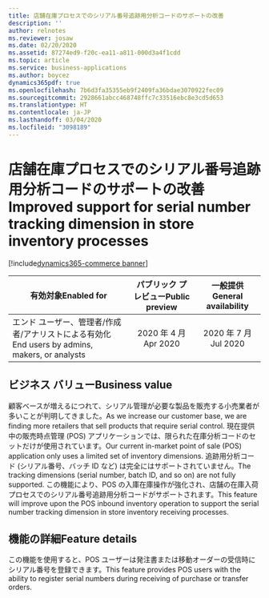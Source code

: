 ```yaml
---
title: 店舗在庫プロセスでのシリアル番号追跡用分析コードのサポートの改善
description: ''
author: relnotes
ms.reviewer: josaw
ms.date: 02/20/2020
ms.assetid: 87274ed9-f20c-ea11-a811-000d3a4f1cdd
ms.topic: article
ms.service: business-applications
ms.author: boycez
dynamics365pdf: true
ms.openlocfilehash: 7b6d3fa35355eb9f2409fa36bdae3070922fec09
ms.sourcegitcommit: 2928661abcc468748ffc7c33516ebc8e3cd5d653
ms.translationtype: HT
ms.contentlocale: ja-JP
ms.lasthandoff: 03/04/2020
ms.locfileid: "3098189"
---
```

# <a name="improved-support-for-serial-number-tracking-dimension-in-store-inventory-processes"></a><span data-ttu-id="03d50-102">店舗在庫プロセスでのシリアル番号追跡用分析コードのサポートの改善</span><span class="sxs-lookup"><span data-stu-id="03d50-102">Improved support for serial number tracking dimension in store inventory processes</span></span>
[!include[dynamics365-commerce banner](../includes/dynamics365-commerce.md)]

| <span data-ttu-id="03d50-103">有効対象</span><span class="sxs-lookup"><span data-stu-id="03d50-103">Enabled for</span></span>    |  <span data-ttu-id="03d50-104">パブリック プレビュー</span><span class="sxs-lookup"><span data-stu-id="03d50-104">Public preview</span></span> | <span data-ttu-id="03d50-105">一般提供</span><span class="sxs-lookup"><span data-stu-id="03d50-105">General availability</span></span> | 
| ---------- | :----------: |:----------: |
|<span data-ttu-id="03d50-106">エンド ユーザー、管理者/作成者/アナリストによる有効化</span><span class="sxs-lookup"><span data-stu-id="03d50-106">End users by admins, makers, or analysts</span></span>|<span data-ttu-id="03d50-107">2020 年 4 月</span><span class="sxs-lookup"><span data-stu-id="03d50-107">Apr 2020</span></span>| <span data-ttu-id="03d50-108">2020 年 7 月</span><span class="sxs-lookup"><span data-stu-id="03d50-108">Jul 2020</span></span>|


## <a name="business-value"></a><span data-ttu-id="03d50-109">ビジネス バリュー</span><span class="sxs-lookup"><span data-stu-id="03d50-109">Business value</span></span>
<!-- bv start -->
<span data-ttu-id="03d50-110">顧客ベースが増えるにつれて、シリアル管理が必要な製品を販売する小売業者が多いことが判明してきました。</span><span class="sxs-lookup"><span data-stu-id="03d50-110">As we increase our customer base, we are finding more retailers that sell products that require serial control.</span></span> <span data-ttu-id="03d50-111">現在提供中の販売時点管理 (POS) アプリケーションでは、限られた在庫分析コードのセットだけが使用されています。</span><span class="sxs-lookup"><span data-stu-id="03d50-111">Our current in-market point of sale (POS) application only uses a limited set of inventory dimensions.</span></span> <span data-ttu-id="03d50-112">追跡用分析コード (シリアル番号、バッチ ID など) は完全にはサポートされていません。</span><span class="sxs-lookup"><span data-stu-id="03d50-112">The tracking dimensions (serial number, batch ID, and so on) are not fully supported.</span></span> <span data-ttu-id="03d50-113">この機能により、POS の入庫在庫操作が強化され、店舗の在庫入荷プロセスでのシリアル番号追跡用分析コードがサポートされます。</span><span class="sxs-lookup"><span data-stu-id="03d50-113">This feature will improve upon the POS inbound inventory operation to support the serial number tracking dimension in store inventory receiving processes.</span></span>
<!-- bv end -->



## <a name="feature-details"></a><span data-ttu-id="03d50-114">機能の詳細</span><span class="sxs-lookup"><span data-stu-id="03d50-114">Feature details</span></span>
<!--feature detail start -->
<span data-ttu-id="03d50-115">この機能を使用すると、POS ユーザーは発注書または移動オーダーの受信時にシリアル番号を登録できます。</span><span class="sxs-lookup"><span data-stu-id="03d50-115">This feature provides POS users with the ability to register serial numbers during receiving of purchase or transfer orders.</span></span>
<!--feature detail end -->









